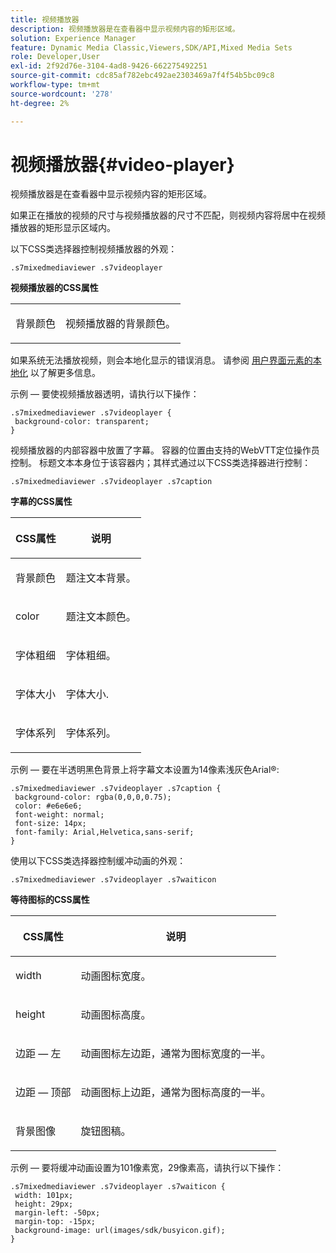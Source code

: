 ```yaml
---
title: 视频播放器
description: 视频播放器是在查看器中显示视频内容的矩形区域。
solution: Experience Manager
feature: Dynamic Media Classic,Viewers,SDK/API,Mixed Media Sets
role: Developer,User
exl-id: 2f92d76e-3104-4ad8-9426-662275492251
source-git-commit: cdc85af782ebc492ae2303469a7f4f54b5bc09c8
workflow-type: tm+mt
source-wordcount: '278'
ht-degree: 2%

---
```


# 视频播放器{#video-player}

视频播放器是在查看器中显示视频内容的矩形区域。

<!--<a id="section_061E550C1C1D4DB2BD663A898895B38C"></a>-->

如果正在播放的视频的尺寸与视频播放器的尺寸不匹配，则视频内容将居中在视频播放器的矩形显示区域内。

以下CSS类选择器控制视频播放器的外观：

```
.s7mixedmediaviewer .s7videoplayer
```

**视频播放器的CSS属性**

<table id="table_C48C56E696304C9BAFEE71BA9EA9A174"> 
 <tbody> 
  <tr> 
   <td colname="col1"> <p> <span class="codeph"> 背景颜色 </span> </p> </td> 
   <td colname="col2"> <p> 视频播放器的背景颜色。 </p> </td> 
  </tr> 
 </tbody> 
</table>

如果系统无法播放视频，则会本地化显示的错误消息。 请参阅 [用户界面元素的本地化](../../../c-html5-s7-aem-asset-viewers/c-html5-mixedmedia-viewer-about/c-html5-mixedmedia-viewer-localization.md#concept-16262b8096474d6c9c018c3e99110dd1) 以了解更多信息。

示例 — 要使视频播放器透明，请执行以下操作：

```
.s7mixedmediaviewer .s7videoplayer { 
 background-color: transparent; 
}
```

视频播放器的内部容器中放置了字幕。 容器的位置由支持的WebVTT定位操作员控制。 标题文本本身位于该容器内；其样式通过以下CSS类选择器进行控制：

```
.s7mixedmediaviewer .s7videoplayer .s7caption
```

**字幕的CSS属性**

<table id="table_5417B0C0343747649502629F43DF231A"> 
 <thead> 
  <tr> 
   <th colname="col1" class="entry"> <p>CSS属性 </p> </th> 
   <th colname="col2" class="entry"> <p>说明 </p> </th> 
  </tr> 
 </thead>
 <tbody> 
  <tr> 
   <td colname="col1"> <p> <span class="codeph"> 背景颜色 </span> </p> </td> 
   <td colname="col2"> <p>题注文本背景。 </p> </td> 
  </tr> 
  <tr> 
   <td colname="col1"> <p> <span class="codeph"> color </span> </p> </td> 
   <td colname="col2"> <p>题注文本颜色。 </p> </td> 
  </tr> 
  <tr> 
   <td colname="col1"> <p> <span class="codeph"> 字体粗细 </span> </p> </td> 
   <td colname="col2"> <p>字体粗细。 </p> </td> 
  </tr> 
  <tr> 
   <td colname="col1"> <p> <span class="codeph"> 字体大小 </span> </p> </td> 
   <td colname="col2"> <p>字体大小. </p> </td> 
  </tr> 
  <tr> 
   <td colname="col1"> <p> <span class="codeph"> 字体系列 </span> </p> </td> 
   <td colname="col2"> <p>字体系列。 </p> </td> 
  </tr> 
 </tbody> 
</table>

示例 — 要在半透明黑色背景上将字幕文本设置为14像素浅灰色Arial®:

```
.s7mixedmediaviewer .s7videoplayer .s7caption { 
 background-color: rgba(0,0,0,0.75); 
 color: #e6e6e6; 
 font-weight: normal; 
 font-size: 14px; 
 font-family: Arial,Helvetica,sans-serif; 
}
```

使用以下CSS类选择器控制缓冲动画的外观：

```
.s7mixedmediaviewer .s7videoplayer .s7waiticon
```

**等待图标的CSS属性**

<table id="table_8DB41A0FF2A746F78B763564C4F3EBE0"> 
 <thead> 
  <tr> 
   <th colname="col1" class="entry"> <p>CSS属性 </p> </th> 
   <th colname="col2" class="entry"> <p>说明 </p> </th> 
  </tr> 
 </thead>
 <tbody> 
  <tr> 
   <td colname="col1"> <p> <span class="codeph"> width </span> </p> </td> 
   <td colname="col2"> <p> 动画图标宽度。 </p> </td> 
  </tr> 
  <tr> 
   <td colname="col1"> <p> <span class="codeph"> height </span> </p> </td> 
   <td colname="col2"> <p> 动画图标高度。 </p> </td> 
  </tr> 
  <tr> 
   <td colname="col1"> <p> <span class="codeph"> 边距 — 左 </span> </p> </td> 
   <td colname="col2"> <p> 动画图标左边距，通常为图标宽度的一半。 </p> </td> 
  </tr> 
  <tr> 
   <td colname="col1"> <p> <span class="codeph"> 边距 — 顶部 </span> </p> </td> 
   <td colname="col2"> <p> 动画图标上边距，通常为图标高度的一半。 </p> </td> 
  </tr> 
  <tr> 
   <td colname="col1"> <p> <span class="codeph"> 背景图像 </span> </p> </td> 
   <td colname="col2"> <p> 旋钮图稿。 </p> </td> 
  </tr> 
 </tbody> 
</table>

示例 — 要将缓冲动画设置为101像素宽，29像素高，请执行以下操作：

```
.s7mixedmediaviewer .s7videoplayer .s7waiticon { 
 width: 101px; 
 height: 29px; 
 margin-left: -50px; 
 margin-top: -15px; 
 background-image: url(images/sdk/busyicon.gif); 
}
```
